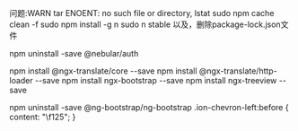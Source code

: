 问题:WARN tar ENOENT: no such file or directory, lstat
sudo npm cache clean -f
sudo npm install -g n
sudo n stable
以及，删除package-lock.json文件

npm uninstall -save @nebular/auth


npm install @ngx-translate/core --save
npm install @ngx-translate/http-loader --save
npm install ngx-bootstrap --save
npm install ngx-treeview --save


npm uninstall -save @ng-bootstrap/ng-bootstrap
.ion-chevron-left:before { content: "\f125"; }
